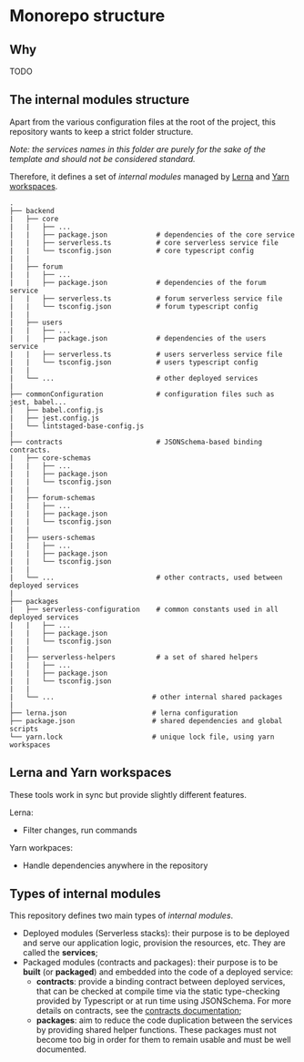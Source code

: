 # Monorepo structure

## Why

TODO

## The internal modules structure

Apart from the various configuration files at the root of the project, this repository wants to keep a strict folder structure.

_Note: the services names in this folder are purely for the sake of the template and should not be considered standard._

Therefore, it defines a set of _internal modules_ managed by [Lerna](https://lerna.js.org/) and [Yarn workspaces](https://classic.yarnpkg.com/lang/en/docs/workspaces/).

```
.
├── backend
|   ├── core
|   |   ├── ...
|   |   ├── package.json            # dependencies of the core service
|   |   ├── serverless.ts           # core serverless service file
|   |   └── tsconfig.json           # core typescript config
|   |
|   ├── forum
|   |   ├── ...
|   |   ├── package.json            # dependencies of the forum service
|   |   ├── serverless.ts           # forum serverless service file
|   |   └── tsconfig.json           # forum typescript config
|   |
|   ├── users
|   |   ├── ...
|   |   ├── package.json            # dependencies of the users service
|   |   ├── serverless.ts           # users serverless service file
|   |   └── tsconfig.json           # users typescript config
|   |
|   └── ...                         # other deployed services
|
├── commonConfiguration             # configuration files such as jest, babel...
|   ├── babel.config.js
|   ├── jest.config.js
|   └── lintstaged-base-config.js
|
├── contracts                       # JSONSchema-based binding contracts.
|   ├── core-schemas
|   |   ├── ...
|   |   ├── package.json
|   |   └── tsconfig.json
|   |
|   ├── forum-schemas
|   |   ├── ...
|   |   ├── package.json
|   |   └── tsconfig.json
|   |
|   ├── users-schemas
|   |   ├── ...
|   |   ├── package.json
|   |   └── tsconfig.json
|   |
|   └── ...                         # other contracts, used between deployed services
|
├── packages
|   ├── serverless-configuration    # common constants used in all deployed services
|   |   ├── ...
|   |   ├── package.json
|   |   └── tsconfig.json
|   |
|   ├── serverless-helpers          # a set of shared helpers
|   |   ├── ...
|   |   ├── package.json
|   |   └── tsconfig.json
|   |
|   └── ...                        # other internal shared packages
|
├── lerna.json                     # lerna configuration
├── package.json                   # shared dependencies and global scripts
└── yarn.lock                      # unique lock file, using yarn workspaces

```

## Lerna and Yarn workspaces

These tools work in sync but provide slightly different features.

Lerna:

- Filter changes, run commands

Yarn workpaces:

- Handle dependencies anywhere in the repository

## Types of internal modules

This repository defines two main types of _internal modules_.

- Deployed modules (Serverless stacks): their purpose is to be deployed and serve our application logic, provision the resources, etc. They are called the **services**;
- Packaged modules (contracts and packages): their purpose is to be **built** (or **packaged**) and embedded into the code of a deployed service:
  - **contracts**: provide a binding contract between deployed services, that can be checked at compile time via the static type-checking provided by Typescript or at run time using JSONSchema. For more details on contracts, see the [contracts documentation](./contracts.md);
  - **packages**: aim to reduce the code duplication between the services by providing shared helper functions. These packages must not become too big in order for them to remain usable and must be well documented.
